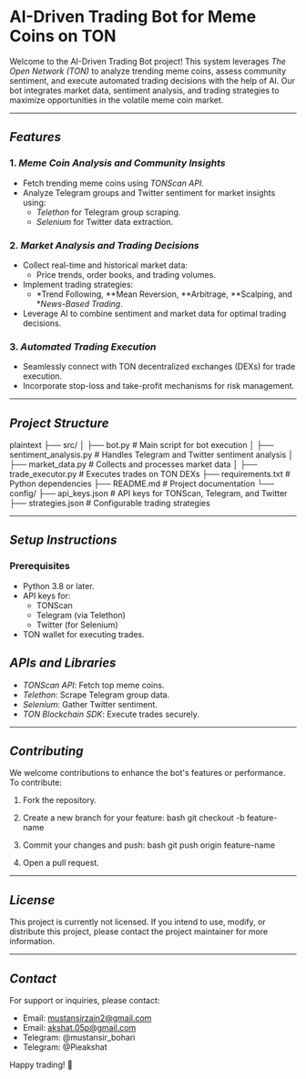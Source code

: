 # AI-Driven Trading Bot for Meme Coins on TON

Welcome to the AI-Driven Trading Bot project! This system leverages *The Open Network (TON)* to analyze trending meme coins, assess community sentiment, and execute automated trading decisions with the help of AI. Our bot integrates market data, sentiment analysis, and trading strategies to maximize opportunities in the volatile meme coin market.

---

## *Features*
### 1. *Meme Coin Analysis and Community Insights*
- Fetch trending meme coins using *TONScan API*.
- Analyze Telegram groups and Twitter sentiment for market insights using:
  - *Telethon* for Telegram group scraping.
  - *Selenium* for Twitter data extraction.

### 2. *Market Analysis and Trading Decisions*
- Collect real-time and historical market data:
  - Price trends, order books, and trading volumes.
- Implement trading strategies:
  - *Trend Following, **Mean Reversion, **Arbitrage, **Scalping, and **News-Based Trading*.
- Leverage AI to combine sentiment and market data for optimal trading decisions.

### 3. *Automated Trading Execution*
- Seamlessly connect with TON decentralized exchanges (DEXs) for trade execution.
- Incorporate stop-loss and take-profit mechanisms for risk management.

---

## *Project Structure*
plaintext
├── src/
│   ├── bot.py             # Main script for bot execution
│   ├── sentiment_analysis.py  # Handles Telegram and Twitter sentiment analysis
│   ├── market_data.py     # Collects and processes market data
│   ├── trade_executor.py  # Executes trades on TON DEXs
├── requirements.txt       # Python dependencies
├── README.md              # Project documentation
└── config/
    ├── api_keys.json      # API keys for TONScan, Telegram, and Twitter
    ├── strategies.json    # Configurable trading strategies


---

## *Setup Instructions*

### Prerequisites
- Python 3.8 or later.
- API keys for:
  - TONScan
  - Telegram (via Telethon)
  - Twitter (for Selenium)
- TON wallet for executing trades.

## *APIs and Libraries*
- *TONScan API*: Fetch top meme coins.
- *Telethon*: Scrape Telegram group data.
- *Selenium*: Gather Twitter sentiment.
- *TON Blockchain SDK*: Execute trades securely.

---

## *Contributing*
We welcome contributions to enhance the bot's features or performance. To contribute:
1. Fork the repository.
2. Create a new branch for your feature:
   bash
   git checkout -b feature-name
   
3. Commit your changes and push:
   bash
   git push origin feature-name
   
4. Open a pull request.

---

## *License*
This project is currently not licensed. If you intend to use, modify, or distribute this project, please contact the project maintainer for more information.

---

## *Contact*
For support or inquiries, please contact:
- Email: mustansirzain2@gmail.com
- Email: akshat.05p@gmail.com
- Telegram: @mustansir_bohari
- Telegram: @Pieakshat

Happy trading! 🚀